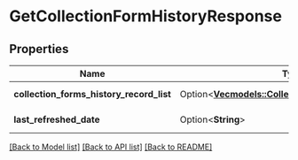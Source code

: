 # GetCollectionFormHistoryResponse

## Properties

Name | Type | Description | Notes
------------ | ------------- | ------------- | -------------
**collection_forms_history_record_list** | Option<[**Vec<models::CollectionFormsHistoryRecord>**](CollectionFormsHistoryRecord.md)> | A list of CollectionFormsHistoryRecord | [optional]
**last_refreshed_date** | Option<**String**> | Last Refereshed Date of collection | [optional]

[[Back to Model list]](../README.md#documentation-for-models) [[Back to API list]](../README.md#documentation-for-api-endpoints) [[Back to README]](../README.md)


